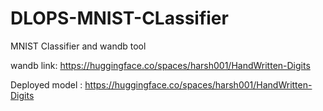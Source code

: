# DLOPS-MNIST-CLassifier
MNIST Classifier and wandb tool

wandb link: https://huggingface.co/spaces/harsh001/HandWritten-Digits


Deployed model : https://huggingface.co/spaces/harsh001/HandWritten-Digits
